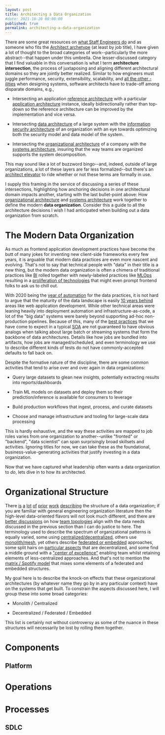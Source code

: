 ```yaml
---
layout: post
title: Architecting a Data Organization
#date: 2021-10-20 00:00:00
published: true
permalink: architecting-a-data-organization
---
```


There are some great resources on [what Staff Engineers
do][what-staff-engs-do] and as someone who fits the [Architect
archetype][staff-archetypes] (at least by job title), I have given a
lot of thought to the broad categories of work--particularly the more
abstract--that happen under this umbrella. One lesser-discussed
category that I find valuable in this conversation is what I term
**architecture intersection**, the process of juxtaposing and aligning
different architectural domains so they are jointly better
realized. Similar to how engineers must juggle performance, security,
extensibility, scalability, and [all the other -ilities][system
quality attributes] when designing systems, software architects have
to trade-off among disparate domains, e.g.,

- Intersecting an application [reference architecture][] with a
  particular [application architecture][] instance, ideally
  bidirectionally rather than top-down so the reference architecture
  can be improved by the implementation and vice versa.

- Intersecting [data architecture][] of a large system with the
  [information security architecture][] of an organization with an eye
  towards optimizing both the security model and data model of the
  system.

- Intersecting the [organizational architecture][] of a company with
  the [systems architecture][], insuring that the way teams are
  organized supports the system decomposition.

This may sound like a lot of buzzword bingo--and, indeed, outside of
large organizations, a lot of these layers are far less
formalized--but there's an [architect elevator][] to ride whether or
not these terms are formally in use.

I supply this framing in the service of discussing a series of these
intersections, highlighting how anchoring decisions in one
architectural domain impacts another, starting with the last
bullet-point above: How [organizational architecture][] and [systems
architecture][] work together to define the modern **data
organization**. Consider this a guide to all the architecture
decisions I wish I had anticipated when building out a data
organization from scratch.

# The Modern Data Organization

As much as frontend application development practices have become the
butt of many jokes for inventing new client-side frameworks every few
years, it is arguable that modern data practices are even more nascent
and evolving. That's not to say that technical people with "data" in
their title is a new thing, but the modern data organization is often
a chimera of traditional practices like [BI][] rolled together with
newly-labeled practices like [MLOps][] resulting in a [proliferation
of technologies][data landscape 2021] that might even prompt frontend
folks to ask us to chill out.

With 2020 being the [year of automation][2020 automation] for the data
practices, it is not hard to argue that the maturity of the data
landscape is easily [10 years behind][] areas like web application
development. While other technical areas were leaning heavily into
deployment automation and infrastructure-as-code, a lot of the "big
data" systems were barely beyond supporting ad-hoc non-production
pipelines. Because of this, many of the [best practices][twelve-factor
app] that we have come to expect in a typical [SOA][] are not
guaranteed to have obvious analogs when talking about large batch or
streaming systems that form the backbone of data architectures.
Details like how jobs are bundled into artifacts, how jobs are
managed/scheduled, and even terminology we use to describe different
kinds of tests do not have commonly-accepted defaults to fall back on.

Despite the formative nature of the discipline, there are some common
activities that tend to arise over and over again in data
organizations:

- Query large datasets to glean new insights, potentially extracting
  results into reports/dashboards

- Train ML models on datasets and deploy them so their
  prediction/inference is available for consumers to leverage

- Build production workflows that ingest, process, and curate datasets

- Choose and manage infrastructure and tooling for large-scale data
  processing

This is hardly exhaustive, and the way these activities are mapped to
job roles varies from one organization to another--unlike "fronted" or
"backend", "data scientist" can span surprisingly broad skillsets and
activities. Ignoring titles for now, we can take these as the
foundational, business-value-generating activities that justify
investing in a data organization.

Now that we have captured what leadership often wants a data
organization to _do_, lets dive in to how its architected.

# Organizational Structure

There [is][orgex1] [a][orgex2] [lot][orgex3] [of][orgex4]
[prior][orgex5] [work][orgex6] [describing][orgex7] the structure of a
data organization; if you are familiar with general engineering
organization literature then the high-level data-oriented flavors will
not look much different, and there are [better discussions][data team
topologies] on how [team topologies][] align with the data needs
discussed in the previous section than I can do justice to here. The
terminology used to describe the spectrum of organizational patterns
is equally varied, some using [centralized/decentralized][orgex3],
others use [monolith/mesh][data mesh], yet others describe [federated
or embedded][orgex6] approaches, some split hairs on [particular
aspects][orgex7] that are decentralized, and some find a middle ground
with a ["center of excellence"][orgex5] enabling team whilst retaining
elements of less-centralized approaches. And that's not to mention the
[matrix / Spotify model][matrix model] that mixes some elements of a
federated and embedded structures.

My goal here is to describe the knock-on effects that these
organizational architectures (by whatever name they go by in any
particular context) have on the systems that get built. To constrain
the aspects discussed here, I will group these into some broad
categories:

- Monolith / Centralized

- Decentralized / Federated / Embedded

This list is certainly not without controversy as some of the nuance
in these structures will necessarily be lost by rolling them together.

# Components

## Platform

# Operations

# Processes

## SDLC

[what-staff-engs-do]: https://staffeng.com/guides/what-do-staff-engineers-actually-do
[staff-archetypes]: https://staffeng.com/guides/staff-archetypes#Architect
[application architecture]: https://en.wikipedia.org/wiki/Applications_architecture
[enterprise architecture]: https://en.wikipedia.org/wiki/Enterprise_architecture
[architect elevator]: https://martinfowler.com/articles/architect-elevator.html
[reference architecture]: https://en.wikipedia.org/wiki/Reference_architecture
[data architecture]: https://en.wikipedia.org/wiki/Data_architecture
[information security architecture]: https://en.wikipedia.org/wiki/Enterprise_information_security_architecture
[organizational architecture]: https://en.wikipedia.org/wiki/Organizational_architecture
[systems architecture]: https://en.wikipedia.org/wiki/Systems_architecture
[system quality attributes]: https://en.wikipedia.org/wiki/List_of_system_quality_attributes
[BI]: https://en.wikipedia.org/wiki/Business_intelligence
[MLOps]: https://en.wikipedia.org/wiki/MLOps
[data landscape 2021]: https://mattturck.com/data2021/
[10 years behind]: https://www.ascend.io/blog/podcast-diving-into-data-engineering-with-sheel-choksi/
[2020 automation]: https://twitter.com/mattturck/status/1272287334470422528
[twelve-factor app]: https://12factor.net/
[SOA]: https://en.wikipedia.org/wiki/Service-oriented_architecture


[orgex1]: https://www.getdbt.com/data-teams/data-org-structure-examples/
[orgex2]: https://medium.com/snaptravel/how-should-our-company-structure-our-data-team-e71f6846024d
[orgex3]: https://www.getdbt.com/data-teams/centralized-vs-decentralized/
[orgex4]: https://www.dominodatalab.com/blog/3-companies-3-ways-to-structure-data-science
[orgex5]: https://www.altexsoft.com/blog/datascience/how-to-structure-data-science-team-key-models-and-roles/
[orgex6]: https://snowplowanalytics.com/blog/2020/03/10/a-guide-to-data-team-structures-with-examples/
[orgex7]: https://towardsdatascience.com/organizing-data-teams-where-to-make-the-cut-49969c5ec093
[sizing-teams]: https://lethain.com/sizing-engineering-teams/
[data team topologies]: https://medium.com/data-arena/team-topologies-for-data-engineering-teams-a15c5eb3849c
[team topologies]: https://teamtopologies.com/
[data mesh]: https://martinfowler.com/articles/data-monolith-to-mesh.html
[matrix model]: https://blog.crisp.se/wp-content/uploads/2012/11/SpotifyScaling.pdf

